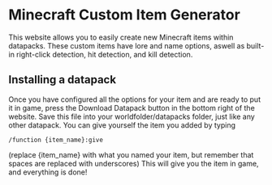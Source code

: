 # Minecraft Custom Item Generator
This website allows you to easily create new Minecraft items within datapacks. These custom items have lore and name options, aswell as built-in right-click detection, hit detection, and kill detection.

## Installing a datapack
Once you have configured all the options for your item and are ready to put it in game, press the Download Datapack button in the bottom right of the website. Save this file into your worldfolder/datapacks folder, just like any other datapack. You can give yourself the item you added by typing 

`/function {item_name}:give`

(replace {item_name} with what you named your item, but remember that spaces are replaced with underscores)
This will give you the item in game, and everything is done!

